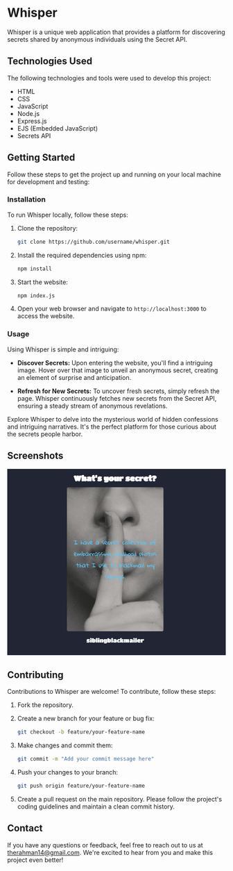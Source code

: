# Whisper

Whisper is a unique web application that provides a platform for discovering secrets shared by anonymous individuals using the Secret API.

## Technologies Used

The following technologies and tools were used to develop this project:

- HTML
- CSS
- JavaScript
- Node.js
- Express.js
- EJS (Embedded JavaScript)
- Secrets API

## Getting Started

Follow these steps to get the project up and running on your local machine for development and testing:

### Installation

To run Whisper locally, follow these steps:

1. Clone the repository:

   ```bash
   git clone https://github.com/username/whisper.git
   ```

2. Install the required dependencies using npm:

   ```bash
   npm install
   ```

3. Start the website:

   ```bash
   npm index.js
   ```

4. Open your web browser and navigate to `http://localhost:3000` to access the website.

### Usage

Using Whisper is simple and intriguing:

- **Discover Secrets:**
  Upon entering the website, you'll find a intriguing image. Hover over that image to unveil an anonymous secret, creating an element of surprise and anticipation.

- **Refresh for New Secrets:**
  To uncover fresh secrets, simply refresh the page. Whisper continuously fetches new secrets from the Secret API, ensuring a steady stream of anonymous revelations.

Explore Whisper to delve into the mysterious world of hidden confessions and intriguing narratives. It's the perfect platform for those curious about the secrets people harbor.

## Screenshots

![Homepage](/Homepage.png)

## Contributing

Contributions to Whisper are welcome! To contribute, follow these steps:

1. Fork the repository.
2. Create a new branch for your feature or bug fix:

   ```bash
   git checkout -b feature/your-feature-name
   ```

3. Make changes and commit them:

   ```bash
   git commit -m "Add your commit message here"
   ```

4. Push your changes to your branch:

   ```bash
   git push origin feature/your-feature-name
   ```

5. Create a pull request on the main repository. Please follow the project's coding guidelines and maintain a clean commit history.

## Contact

If you have any questions or feedback, feel free to reach out to us at therahman14@gmail.com. We're excited to hear from you and make this project even better!
